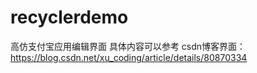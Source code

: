 # recyclerdemo
高仿支付宝应用编辑界面
具体内容可以参考  csdn博客界面： https://blog.csdn.net/xu_coding/article/details/80870334
